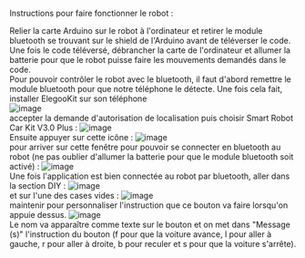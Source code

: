 Instructions pour faire fonctionner le robot :

Relier la carte Arduino sur le robot à l'ordinateur et retirer le module bluetooth se trouvant sur le shield de l'Arduino avant de téléverser le code. Une fois le code téléversé, débrancher la carte de l'ordinateur et allumer la batterie pour que le robot puisse 
faire les mouvements demandés dans le code. <br>
Pour pouvoir contrôler le robot avec le bluetooth, il faut d'abord remettre le module bluetooth pour que notre téléphone le détecte. Une fois cela fait, installer ElegooKit sur son téléphone <br> ![image](https://github.com/user-attachments/assets/4cd7bc92-1b78-4453-a597-fabc81c8c913) <br>
accepter la demande d'autorisation de localisation puis choisir Smart Robot Car Kit V3.0 Plus : ![image](https://github.com/user-attachments/assets/a7704406-fff6-43b1-9113-0c7a53fcec12) <br>
Ensuite appuyer sur cette icône : ![image](https://github.com/user-attachments/assets/32e62c8c-5bbf-43b5-bb07-0ad667174635) <br>
pour arriver sur cette fenêtre pour pouvoir se connecter en bluetooth au robot (ne pas oublier d'allumer la batterie pour que le module bluetooth soit activé) : ![image](https://github.com/user-attachments/assets/76efcab8-fab5-40aa-8a20-183c3c7b7c0a) <br>
Une fois l'application est bien connectée au robot par bluetooth, aller dans la section DIY : ![image](https://github.com/user-attachments/assets/f5787793-2555-435e-acb9-c9582cb37f53) <br>
et sur l'une des cases vides : ![image](https://github.com/user-attachments/assets/07ac3de1-205b-4521-9816-2c8f19ae890f) <br>
maintenir pour personnaliser l'instruction que ce bouton va faire lorsqu'on appuie dessus. ![image](https://github.com/user-attachments/assets/83eb1317-2214-44b4-bcda-884ebc06be90) <br>
Le nom va apparaître comme texte sur le bouton et on met dans "Message (s)" l'instruction du bouton (f pour que la voiture avance, l pour aller à gauche, r pour aller à droite, b pour reculer et s pour que la voiture s'arrête).
